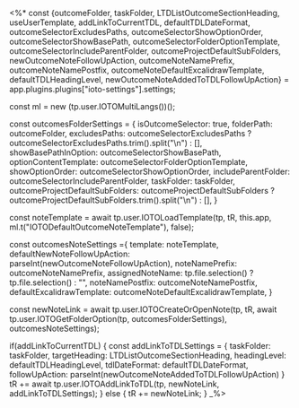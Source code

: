 <%*
const {outcomeFolder, taskFolder, LTDListOutcomeSectionHeading, useUserTemplate, addLinkToCurrentTDL, defaultTDLDateFormat, outcomeSelectorExcludesPaths, outcomeSelectorShowOptionOrder, outcomeSelectorShowBasePath, outcomeSelectorFolderOptionTemplate, outcomeSelectorIncludeParentFolder, outcomeProjectDefaultSubFolders, newOutcomeNoteFollowUpAction, outcomeNoteNamePrefix, outcomeNoteNamePostfix, outcomeNoteDefaultExcalidrawTemplate, defaultTDLHeadingLevel, newOutcomeNoteAddedToTDLFollowUpAction} = app.plugins.plugins["ioto-settings"].settings;

const ml = new (tp.user.IOTOMultiLangs())();

const outcomesFolderSettings = {
	isOutcomeSelector: true,
    folderPath: outcomeFolder,
    excludesPaths: outcomeSelectorExcludesPaths ? outcomeSelectorExcludesPaths.trim().split("\n") : [],
    showBasePathInOption: outcomeSelectorShowBasePath,
    optionContentTemplate: outcomeSelectorFolderOptionTemplate,
    showOptionOrder: outcomeSelectorShowOptionOrder,
    includeParentFolder: outcomeSelectorIncludeParentFolder,
    taskFolder: taskFolder,
    outcomeProjectDefaultSubFolders: outcomeProjectDefaultSubFolders ? outcomeProjectDefaultSubFolders.trim().split("\n") : [],
}

const noteTemplate = await tp.user.IOTOLoadTemplate(tp, tR, this.app, ml.t("IOTODefaultOutcomeNoteTemplate"), false);

const outcomesNoteSettings ={
	template: noteTemplate,
    defaultNewNoteFollowUpAction: parseInt(newOutcomeNoteFollowUpAction),
    noteNamePrefix: outcomeNoteNamePrefix,
    assignedNoteName: tp.file.selection() ? tp.file.selection() : "",
    noteNamePostfix: outcomeNoteNamePostfix,
    defaultExcalidrawTemplate: outcomeNoteDefaultExcalidrawTemplate,
}

const newNoteLink = await tp.user.IOTOCreateOrOpenNote(tp, tR, await tp.user.IOTOGetFolderOption(tp, outcomesFolderSettings), outcomesNoteSettings);

if(addLinkToCurrentTDL) {
		const addLinkToTDLSettings = {
		taskFolder: taskFolder,
		targetHeading: LTDListOutcomeSectionHeading,
		headingLevel: defaultTDLHeadingLevel,
		tdlDateFormat: defaultTDLDateFormat,
		followUpAction: parseInt(newOutcomeNoteAddedToTDLFollowUpAction)
	}
		tR += await tp.user.IOTOAddLinkToTDL(tp, newNoteLink, addLinkToTDLSettings);
	} else {
		tR += newNoteLink;
}
_%>
